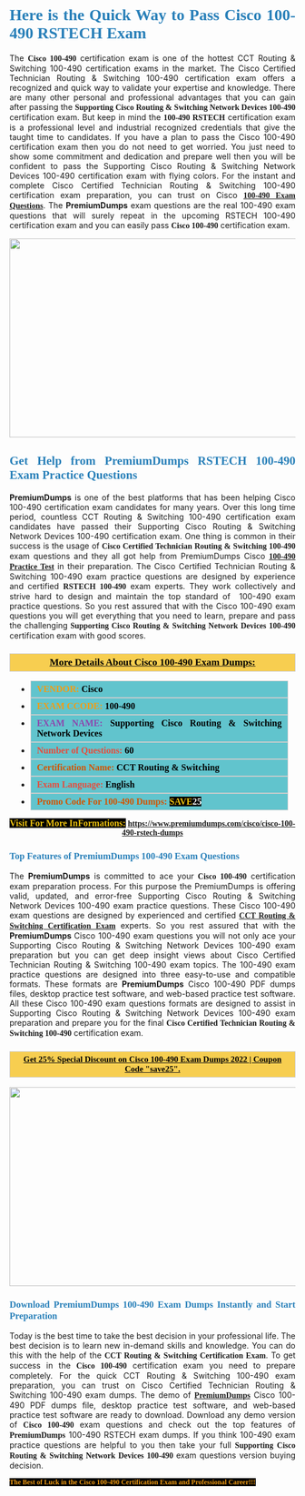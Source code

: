 <h1 style="text-align: justify;"><span style="color:#2980b9;"><span style="font-family:Georgia,serif;"><strong>Here is the Quick Way to Pass Cisco 100-490 RSTECH Exam</strong></span></span></h1>

<p style="text-align: justify;">The&nbsp;<span style="font-family:Georgia,serif;"><strong>Cisco 100-490</strong></span> certification exam is one of the hottest CCT Routing &amp; Switching&nbsp;100-490 certification exams in the market. The Cisco Certified Technician Routing &amp; Switching 100-490 certification exam offers a recognized and quick way to validate your expertise and knowledge. There are many other personal and professional advantages that you can gain after passing the <span style="font-family:Georgia,serif;"><strong>Supporting Cisco Routing &amp; Switching Network Devices 100-490</strong></span> certification exam. But keep in mind the&nbsp;<span style="font-family:Georgia,serif;"><strong>100-490&nbsp;RSTECH</strong></span> certification exam is a professional level and industrial recognized credentials that give the taught time to candidates. If you have a plan to pass the Cisco 100-490 certification exam then you do not need to get worried. You just need to show some commitment and dedication and prepare well then you will be confident to pass the Supporting Cisco Routing &amp; Switching Network Devices 100-490 certification exam with flying colors. For the instant and complete Cisco Certified Technician Routing &amp; Switching 100-490 certification exam preparation, you can trust on Cisco <span style="font-family:Georgia,serif;"><strong><a href="https://www.premiumdumps.com/cisco/cisco-100-490-rstech-dumps">100-490 Exam Questions</a></strong></span>. The <strong>PremiumDumps</strong>&nbsp;exam questions are the real 100-490 exam questions that will surely repeat in the upcoming RSTECH 100-490 certification exam and you can easily pass <span style="font-family:Georgia,serif;"><strong>Cisco 100-490</strong></span> certification exam.</p>

<p style="text-align: center;"><a href="https://www.premiumdumps.com/cisco/cisco-100-490-rstech-dumps"><img alt="" src="https://i.imgur.com/VJaqCPg.jpeg" style="width: 700px; height: 350px;" /></a></p>

<h2 style="text-align: justify;"><span style="color:#2980b9;"><span style="font-family:Georgia,serif;"><strong>Get Help from PremiumDumps RSTECH 100-490 Exam Practice Questions</strong> </span></span></h2>

<p style="text-align: justify;"><span style="font-size:14px;"><strong>PremiumDumps</strong></span> is one of the best platforms that has been helping Cisco 100-490 certification exam candidates for many years. Over this long time period, countless CCT Routing &amp; Switching 100-490 certification exam candidates have passed their Supporting Cisco Routing &amp; Switching Network Devices 100-490 certification exam. One thing is common in their success is the usage of<span style="font-family:Georgia,serif;"><strong> Cisco Certified Technician Routing &amp; Switching 100-490 </strong></span>exam questions and they all got help from PremiumDumps Cisco <a href="https://www.premiumdumps.com/cisco/cisco-100-490-rstech-dumps"><span style="font-family:Georgia,serif;"><strong>100-490 Practice Test</strong></span></a>&nbsp;in their preparation. The Cisco Certified Technician Routing &amp; Switching 100-490 exam practice questions are designed by experience and certified <span style="font-family:Georgia,serif;"><strong>RSTECH 100-490</strong></span> exam experts. They work collectively and strive hard to design and maintain the top standard of&nbsp; 100-490<strong>&nbsp;</strong>exam practice questions. So you rest assured that with the Cisco 100-490 exam questions you will get everything that you need to learn, prepare and pass the challenging<span style="font-family:Georgia,serif;"><strong> Supporting Cisco Routing &amp; Switching Network Devices 100-490</strong></span> certification exam with good scores.</p>

<h3 style="background: #f7ce50; border: 1px solid rgb(204, 204, 204); padding: 5px 10px; text-align: center;"><span style="font-family:Georgia,serif;"><u><u><span style="color:#000000;"><span style="font-size:11pt"><span style="line-height:normal"><b><span style="font-size:13.0pt"><span cambria="">More Details About Cisco 100-490 Exam Dumps:</span></span></b></span></span></span></u></u></span></h3>

<ul>
	<li style="margin:0cm 10pt">
	<div style="background:#61c4cd; border: 1px solid rgb(204, 204, 204); padding: 5px 10px; text-align: justify;"><span style="font-family:Georgia,serif;"><span style="font-size:11pt"><span style="line-height:normal"><b><span style="font-size:12.0pt"><span new="" roman="" times=""><span style="color:#f39c12;">VENDOR:</span> <span style="color:#000000;">Cisco</span></span></span></b></span></span></span></div>
	</li>
	<li style="margin:0cm 10pt">
	<div style="background: #61c4cd; border: 1px solid rgb(204, 204, 204); padding: 5px 10px; text-align: justify;"><span style="font-family:Georgia,serif;"><span style="font-size:11pt"><span style="line-height:normal"><b><span style="font-size:12.0pt"><span new="" roman="" times=""><span style="color:#f39c12;">EXAM CCODE:</span> <span style="color:#000000;">100-490</span></span></span></b></span></span></span></div>
	</li>
	<li style="margin:0cm 10pt">
	<div style="background: #61c4cd; border: 1px solid rgb(204, 204, 204); padding: 5px 10px; text-align: justify;"><span style="font-family:Georgia,serif;"><span style="font-size:11pt"><span style="line-height:normal"><b><span style="font-size:12.0pt"><span new="" roman="" times=""><span style="color:#8e44ad;">EXAM NAME:</span> <span style="color:#000000;">Supporting Cisco Routing &amp; Switching Network Devices</span></span></span></b></span></span></span></div>
	</li>
	<li style="margin:0cm 10pt">
	<div style="background: #61c4cd; border: 1px solid rgb(204, 204, 204); padding: 5px 10px;"><span style="font-family:Georgia,serif;"><span style="font-size:11pt"><span style="line-height:normal"><b><span style="font-size:12.0pt"><span new="" roman="" times=""><span style="color:#e74c3c;">Number of Questions:</span><span style="color:#000000;"><span style="color:#f1c40f;"> </span>60</span></span></span></b></span></span></span></div>
	</li>
	<li style="margin:0cm 10pt">
	<div style="background: #61c4cd; border: 1px solid rgb(204, 204, 204); padding: 5px 10px; text-align: justify;"><span style="font-family:Georgia,serif;"><span style="font-size:11pt"><span style="line-height:normal"><b><span style="font-size:12.0pt"><span new="" roman="" times=""><span style="color:#d35400;">Certification Name:</span> <span style="color:#000000;">CCT Routing &amp; Switching</span></span></span></b></span></span></span></div>
	</li>
	<li style="margin:0cm 10pt">
	<div style="background: #61c4cd; border: 1px solid rgb(204, 204, 204); padding: 5px 10px; text-align: justify;"><span style="font-family:Georgia,serif;"><span style="font-size:11pt"><span style="line-height:normal"><b><span style="font-size:12.0pt"><span new="" roman="" times=""><span style="color:#e74c3c;">Exam Language:</span> <span style="color:#000000;">English</span></span></span></b></span></span></span></div>
	</li>
	<li style="margin:0cm 10pt">
	<div style="background: #61c4cd; border: 1px solid rgb(204, 204, 204); padding: 5px 10px;"><span style="font-family:Georgia,serif;"><span style="font-size:11pt"><span style="line-height:normal"><b><span style="font-size:12.0pt"><span new="" roman="" times=""><span style="color:#d35400;">Promo Code For 100-490 Dumps:</span><span style="color:#f1c40f;"> <span style="background-color:#000000;">SAVE</span></span><span style="color:#ffffff;"><span style="background-color:#000000;">25</span></span></span></span></b></span></span></span></div>
	</li>
</ul>

<p style="text-align: center;"><span style="font-family:Georgia,serif;"><strong><span style="font-size:16px;"><span style="color:#f1c40f;"><span style="background-color:#000000;">Visit For More InFormations:</span></span></span> <a href="https://www.premiumdumps.com/cisco/cisco-100-490-rstech-dumps">https://www.premiumdumps.com/cisco/cisco-100-490-rstech-dumps</a></strong></span></p>

<h3 style="text-align: justify;"><span style="color:#2980b9;"><span style="font-family:Georgia,serif;"><span style="font-family:Georgia,serif;"><strong>Top Features of PremiumDumps 100-490 Exam Questions</strong></span></span></span></h3>

<p style="text-align: justify;">The <span style="font-size:14px;"><strong>PremiumDumps</strong></span> is committed to ace your<span style="font-family:Georgia,serif;"><strong> Cisco 100-490</strong></span> certification exam preparation process. For this purpose the PremiumDumps is offering valid, updated, and error-free Supporting Cisco Routing &amp; Switching Network Devices 100-490 exam practice questions. These Cisco 100-490 exam questions are designed by experienced and certified <a href="https://www.premiumdumps.com/cisco/cisco-cct-routing-switching-exam-dumps"><span style="font-family:Georgia,serif;"><strong>CCT Routing &amp; Switching Certification Exam</strong></span></a> experts. So you rest assured that with the <span style="font-size:14px;"><strong>PremiumDumps&nbsp;</strong></span>Cisco 100-490 exam questions you will not only ace your Supporting Cisco Routing &amp; Switching Network Devices 100-490 exam preparation but you can get deep insight views about Cisco Certified Technician Routing &amp; Switching 100-490 exam topics. The 100-490 exam practice questions are designed into three easy-to-use and compatible formats. These formats are <strong>PremiumDumps</strong> Cisco 100-490 PDF dumps files, desktop practice test software, and web-based practice test software. All these Cisco 100-490 exam questions formats are designed to assist in Supporting Cisco Routing &amp; Switching Network Devices 100-490 exam preparation and prepare you for the final <span style="font-family:Georgia,serif;"><strong>Cisco Certified Technician Routing &amp; Switching 100-490</strong></span> certification exam.</p>

<h3 style="background: rgb(247, 206, 80); border: 1px solid rgb(204, 204, 204); padding: 5px 10px; text-align: center;"><span style="font-family:Georgia,serif;"><u><span style="color:#000000;"><span style="font-size:11pt;"><span style="line-height:normal;"><b><span cambria="">Get 25% Special Discount on Cisco 100-490 Exam Dumps 2022 | Coupon Code &quot;save25&quot;.</span></b></span></span></span></u></span></h3>

<p style="text-align: center;"><strong><a href="https://www.premiumdumps.com/cisco/cisco-100-490-rstech-dumps"><img alt="" src="https://i.imgur.com/F18GQwv.jpeg" style="width: 700px; height: 350px;" /></a></strong></p>

<h3 style="text-align: justify;"><span style="color:#2980b9;"><span style="font-family:Georgia,serif;"><span style="font-family:Georgia,serif;"><strong>Download PremiumDumps 100-490 Exam Dumps Instantly and Start Preparation</strong></span></span></span></h3>

<p style="text-align: justify;">Today is the best time to take the best decision in your professional life. The best decision is to learn new in-demand skills and knowledge. You can do this with the help of the <span style="font-family:Georgia,serif;"><strong>CCT Routing &amp; Switching Certification Exam</strong></span>. To get success in the <strong><span style="font-family:Georgia,serif;">Cisco&nbsp;100-490</span></strong> certification exam you need to prepare completely. For the quick CCT Routing &amp; Switching 100-490 exam preparation, you can trust on Cisco Certified Technician Routing &amp; Switching 100-490 exam dumps. The demo of <a href="https://www.premiumdumps.com/"><span style="font-family:Georgia,serif;"><strong><span style="font-size:14px;">PremiumDumps</span></strong></span></a> Cisco 100-490 PDF dumps file, desktop practice test software, and web-based practice test software are ready to download. Download any demo version of <span style="font-family:Georgia,serif;"><strong>Cisco 100-490</strong></span> exam questions and check out the top features of <span style="font-size:14px;"><span style="font-family:Georgia,serif;"><strong>PremiumDumps</strong></span></span> 100-490&nbsp;RSTECH exam dumps. If you think 100-490 exam practice questions are helpful to you then take your full<span style="font-family:Georgia,serif;"><strong> Supporting Cisco Routing &amp; Switching Network Devices 100-490 </strong></span>exam questions version buying decision.</p>

<p style="text-align: justify;"><span style="color:#f39c12;"><span style="font-size:12px;"><span style="font-family:Georgia,serif;"><strong><span style="background-color:#000000;">The Best of Luck in the Cisco 100-490 Certification Exam and Professional Career!!!</span></strong></span></span></span></p>
